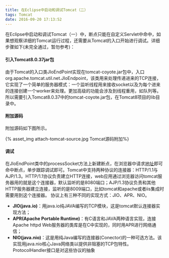 ```yaml
---
title: 在Eclipse中启动和调试Tomcat（二）
tags: Tomcat
date: 2016-09-20 17:13:52
---
```



在Eclipse中启动和调试Tomcat（一）中，断点只能在自定义Servlet中命中，如果想观察详细的Tomcat运行过程，还需要从Tomcat的入口开始进行调试。详细步骤如下(未完全通过，暂勿参考)：

#### 引入Tomcat8.0.37jar包

由于Tomcat的入口类JIoEndPoint实现在tomcat-coyote.jar包中，入口org.apache.tomcat.util.net.JIoEndpoint，该类用来处理传递进来的TCP连接，它实现了一个简单的服务器模式：一个监听线程用来接收socket以及为每个进来的连接创建一个worker来处理。更加高级的功能会涉及到线程重用，如队列等。所以需要引入Tomcat8.0.37中的tomcat-coyote.jar包，在Tomcat8项目的lib目录中。

<!-- more -->

#### 附加源码

附加源码如下图所示。

{% asset_img attach-tomcat-source.jpg Tomcat源码附加%}

#### 调试

在JIoEndPoint类中的processSocket方法上新建断点，在浏览器中请求[地址](http://localhost:9090/examples/demo/test)即可命中断点，单步跟踪调试即可。Tomcat中支持两种协议的连接器：HTTP/1.1与AJP/1.3。HTTP/1.1协议负责建立HTTP连接，web应用通过浏览器访问tomcat服务器用的就是这个连接器，默认监听的是8080端口；AJP/1.3协议负责和其他HTTP服务器建立连接，监听的是8009端口，比如tomcat和apache或者iis集成时需要用到这个连接器。
协议上有三种不同的实现方式：JIO、APR、NIO。
* **JIO(java.io)**：用java.io纯JAVA编写的TCP模块，这是tomcat默认连接器实现方法；
* **APR(Apache Portable Runtime)**：有C语言和JAVA两种语言实现，连接Apache httpd Web服务器的类库是在C中实现的，同时用APR进行网络通信；
* **NIO(java.nio)**：这是用纯Java编写的连接器(Conector)的一种可选方法。该实现用java.nio核心Java网络类以提供非阻塞的TCP包特性。ProtocolHandler接口是对这些协议的抽象










